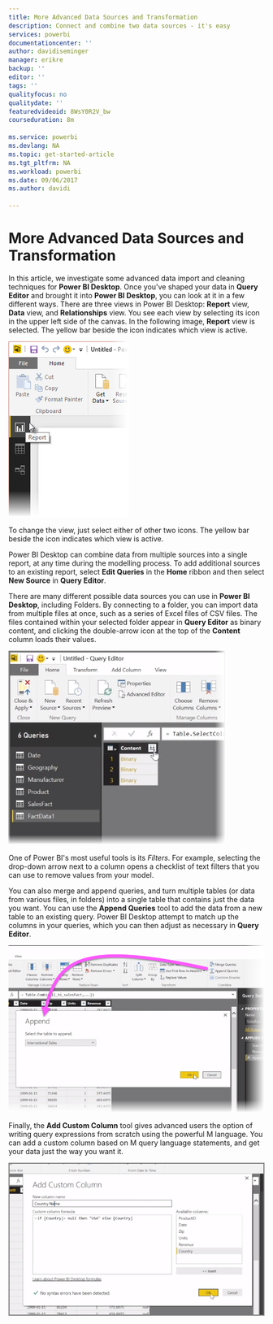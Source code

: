 ```yaml
---
title: More Advanced Data Sources and Transformation
description: Connect and combine two data sources - it's easy
services: powerbi
documentationcenter: ''
author: davidiseminger
manager: erikre
backup: ''
editor: ''
tags: ''
qualityfocus: no
qualitydate: ''
featuredvideoid: 8WsY0R2V_bw
courseduration: 8m

ms.service: powerbi
ms.devlang: NA
ms.topic: get-started-article
ms.tgt_pltfrm: NA
ms.workload: powerbi
ms.date: 09/06/2017
ms.author: davidi

---
```

# More Advanced Data Sources and Transformation
In this article, we investigate some advanced data import and cleaning techniques for **Power BI Desktop**. Once you've shaped your data in **Query Editor** and brought it into **Power BI Desktop**, you can look at it in a few different ways. There are three views in Power BI Desktop: **Report** view, **Data** view, and **Relationships** view. You see each view by selecting its icon in the upper left side of the canvas. In the following image, **Report** view is selected. The yellow bar beside the icon indicates which view is active.

![](media/powerbi-learning-1-4-advanced-data-sources-and-transformation/1-4_1.png)

To change the view, just select either of other two icons. The yellow bar beside the icon indicates which view is active.

Power BI Desktop can combine data from multiple sources into a single report, at any time during the modelling process. To add additional sources to an existing report, select **Edit Queries** in the **Home** ribbon and then select **New Source** in **Query Editor**.

There are many different possible data sources you can use in **Power BI Desktop**, including Folders. By connecting to a folder, you can import data from multiple files at once, such as a series of Excel files of CSV files. The files contained within your selected folder appear in **Query Editor** as binary content, and clicking the double-arrow icon at the top of the **Content** column loads their values.

![](media/powerbi-learning-1-4-advanced-data-sources-and-transformation/1-4_2.png)

One of Power BI's most useful tools is its *Filters*. For example, selecting the drop-down arrow next to a column opens a checklist of text filters that you can use to remove values from your model.

You can also merge and append queries, and turn multiple tables (or data from various files, in folders) into a single table that contains just the data you want. You can use the **Append Queries** tool to add the data from a new table to an existing query. Power BI Desktop attempt to match up the columns in your queries, which you can then adjust as necessary in **Query Editor**.

![](media/powerbi-learning-1-4-advanced-data-sources-and-transformation/1-4_3.png)

Finally, the **Add Custom Column** tool gives advanced users the option of writing query expressions from scratch using the powerful M language. You can add a custom column based on M query language statements, and get your data just the way you want it.

![](media/powerbi-learning-1-4-advanced-data-sources-and-transformation/1-4_4.png)

